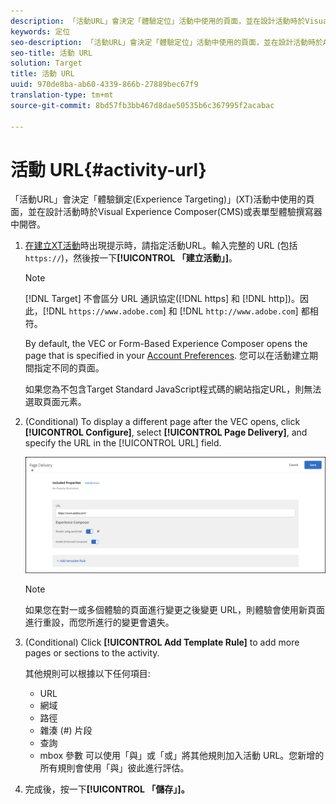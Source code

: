 ```yaml
---
description: 「活動URL」會決定「體驗定位」活動中使用的頁面，並在設計活動時於Visual Experience Composer(CMS)或表單型體驗撰寫器中開啓。
keywords: 定位
seo-description: 「活動URL」會決定「體驗定位」活動中使用的頁面，並在設計活動時於Adobe Target Visual Experience Composer(CMS)或表單型體驗撰寫器中開啓。
seo-title: 活動 URL
solution: Target
title: 活動 URL
uuid: 970de8ba-ab60-4339-866b-27889bec67f9
translation-type: tm+mt
source-git-commit: 8bd57fb3bb467d8dae50535b6c367995f2acabac

---
```



# 活動 URL{#activity-url}

「活動URL」會決定「體驗鎖定(Experience Targeting)」(XT)活動中使用的頁面，並在設計活動時於Visual Experience Composer(CMS)或表單型體驗撰寫器中開啓。

1. [在建立XT活動](/help/c-activities/t-experience-target/t-xt-create/xt-create.md)時出現提示時，請指定活動URL。輸入完整的 URL (包括 `https://`)，然後按一下&#x200B;**[!UICONTROL 「建立活動」]**。

   >[!NOTE]
   >
   >[!DNL Target] 不會區分 URL 通訊協定([!DNL https] 和 [!DNL http])。因此，[!DNL `https://www.adobe.com`] 和 [!DNL `http://www.adobe.com`] 都相符。
   >
   >By default, the VEC or Form-Based Experience Composer opens the page that is specified in your [Account Preferences](/help/administrating-target/r-target-account-preferences/target-account-preferences.md). 您可以在活動建立期間指定不同的頁面。
   >
   >如果您為不包含Target Standard JavaScript程式碼的網站指定URL，則無法選取頁面元素。

1. (Conditional) To display a different page after the VEC opens, click **[!UICONTROL Configure]**, select **[!UICONTROL Page Delivery]**, and specify the URL in the [!UICONTROL URL] field.

   ![頁面傳送對話方塊](/help/c-activities/t-experience-target/t-xt-create/assets/url-config-new.png)

   >[!NOTE]
   >
   >如果您在對一或多個體驗的頁面進行變更之後變更 URL，則體驗會使用新頁面進行重設，而您所進行的變更會遺失。

1. (Conditional) Click **[!UICONTROL Add Template Rule]** to add more pages or sections to the activity.

   其他規則可以根據以下任何項目:

   * URL
   * 網域
   * 路徑
   * 雜湊 (#) 片段
   * 查詢
   * mbox 參數
   可以使用「與」或「或」將其他規則加入活動 URL。您新增的所有規則會使用「與」彼此進行評估。

1. 完成後，按一下&#x200B;**[!UICONTROL 「儲存」]。**